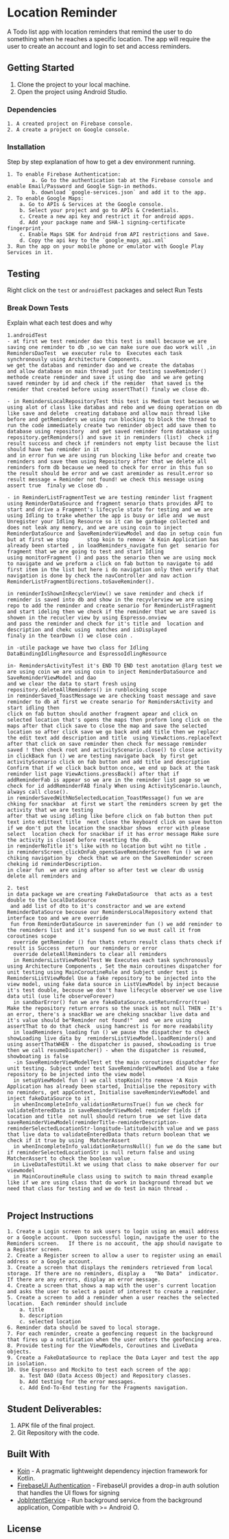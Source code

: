 # Location Reminder

A Todo list app with location reminders that remind the user to do something when he reaches a specific location. The app will require the user to create an account and login to set and access reminders.

## Getting Started

1. Clone the project to your local machine.
2. Open the project using Android Studio.

### Dependencies

```
1. A created project on Firebase console.
2. A create a project on Google console.
```

### Installation

Step by step explanation of how to get a dev environment running.

```
1. To enable Firebase Authentication:
        a. Go to the authentication tab at the Firebase console and enable Email/Password and Google Sign-in methods.
        b. download `google-services.json` and add it to the app.
2. To enable Google Maps:
    a. Go to APIs & Services at the Google console.
    b. Select your project and go to APIs & Credentials.
    c. Create a new api key and restrict it for android apps.
    d. Add your package name and SHA-1 signing-certificate fingerprint.
    c. Enable Maps SDK for Android from API restrictions and Save.
    d. Copy the api key to the `google_maps_api.xml`
3. Run the app on your mobile phone or emulator with Google Play Services in it.
```

## Testing

Right click on the `test` or `androidTest` packages and select Run Tests

### Break Down Tests

Explain what each test does and why

```
1.androidTest
- at first we test reminder dao this test is small because we are saving one reminder to db ,so we can make sure oue dao work will ,in RemindersDaoTest  we executer rule to  Executes each task synchronously using Architecture Components.
we get the databas and reminder dao and we create the databas      
and allow database on main thread just for testing saveReminder() methode create reminder and save it using dao  and we are geting  saved reminder by id and check if the remider  that saved is the remider that created before using assertThat() finaly we close db.

- in RemindersLocalRepositoryTest this test is Medium test because we using alot of class like databas and rebo and we doing operation on db like save and delete  creating database and allow main thread like before and getReminders we using run blocking to block the thread to run the code immediately create two reminder object add save them to database using repository  and get saved reminder form database using repository.getReminders() and save it in reminders (list)  check if result success and check if reminders not empty list because the list should have two reminder in it 
and in error fun we are using run blocking like befor and create two reminders and save them using Repository after that we delete all reminders form db because we need to check for error in this fun so the result should be error and we cast areminder as result.error so result message = Reminder not found! we check this message using assert true  finaly we close db .

- in ReminderListFragmentTest we are testing reminder list fragment using ReminderDataSource and fragment senario thats provides API to start and drive a Fragment's lifecycle state for testing and we are using Idling to trake whether the app is busy or idle and  we must Unregister your Idling Resource so it can be garbage collected and does not leak any memory, and we are using coin to inject ReminderDataSource and SaveReminderViewModel and dao in setup coin fun but at first we stop      stop koin to remove 'A Koin Application has already been started , in loadReminders_navigate fun get  senario for fragment that we are going to test and start Idling 
using monitorFragment () and pass the senario then we are using mock to navigate and we preform a click on fab button to navigate to add first item in the list but here i do navigation only then verify that navigation is done by check the navController and nav action ReminderListFragmentDirections.toSaveReminder().

in reminderIsShownInRecyclerView() we save reminder and check if reminder is saved into db and show in the recyvlerview we are using repo to add the reminder and create senario for ReminderListFragment and start ideling then we check if the reminder that we are saved is showen in the recucler view by using Espresso.onview 
and pass the reminder and check for it's title and  location and description and chekc using  matches and isDisplayed
finaly in the tearDown () we close coin .

in -utile package we have two class for Idling DataBindingIdlingResource and EspressoIdlingResource

in- RemindersActivityTest it's END TO END test anotation @larg test we are using coin we are using coin to inject ReminderDataSource and SaveReminderViewModel and dao 
and we clear the data to start fresh using  repository.deleteAllReminders() in runblocking scope 
in reminderSaved_ToastMessage we are checking toast message and save reminder to db at first we create senario for RemindersActivity and start idling then 
click on fab button should another fragment apear and click on selected location that's opens the maps then preform long click on the maps after that click save to close the map and save the selected location so after click save we go back and add title then we replacr the edit text add description and title  using ViewActions.replaceText after that click on save reminder then check for message reminder saved ! then check root and activityScenario.close() to close activity 
in clickBack fun () we are testing navigate back  by first get activityScenario click on fab button and add title and description Confirm that if we click back button once, we end up back at the task reminder list page ViewActions.pressBack() after that if addReminderFab is appear so we are in the reminder list page so we check for id addReminderFAB finaly When using ActivityScenario.launch, always call close().
in reminderSavedWithNoSelectedLocation_ToastMessage() fun we are chking for snackbar  at first we start the reminders screen by get the activity that we are testing
after that we using idling like before click on fab button then put text into edittext title  next close the keyboard click on save button  if we don't put the location the snackbar shows  error with please select  location check for snackbar if it has error message Make sure the activity is closed before resetting the db.
in reminderNoTitle it's like with no location but wiht no title .
in remindersScreen_clickOnFab_opensSaveReminderScreen fun () we are chiking navigation by  check that we are on the SaveReminder screen cheking id reminderDescription.
in clear fun  we are using after so after test we clear db usnig delete all reminders and 

2. test
in data package we are creating FakeDataSource  that acts as a test double to the LocalDataSource
 and add list of dto to it's constractor and we are extend ReminderDataSource becouse our RemindersLocalRepository extend that interface too and we are override 
 fun from ReminderDataSource in savereminder fun () we add reminder to the reminders list and it's suspend fun so we must call it from coroutines scope 
  override getReminder () fun thats return result class thats check if result is Success  return  our reminders or error 
  override deleteAllReminders to clear all reminders 
  in RemindersListViewModelTest We Executes each task synchronously using Architecture Components , Set the main coroutines dispatcher for unit testing using MainCoroutineRule and Subject under test is RemindersListViewModel Use a fake repository to be injected into the view model, using fake data source in ListViewModel by inject because it's test double, becouse we don't have lifecycle observer we use live data util (use life observeForever)
  in sandbarError() fun we are fakeDataSource.setReturnError(true) Make the repository return errors so the snack is not null THEN - It's an error, there's a snackBar we are cheking snackbar live data and it's value should be"Reminder not found!"  and  we are using assertThat to do that check  using hamcrest is for more readability
  in loadReminders_loading fun () we pause the dispatcher to check showLoading live data by  remindersListViewModel.loadReminders() and using assertThatWHEN - the dispatcher is paused, showLoading is true then we call resumeDispatcher() - when the dispatcher is resumed, showboating is false 
  -in SaveReminderViewModelTest et the main coroutines dispatcher for unit testing. Subject under test SaveReminderViewModel and Use a fake repository to be injected into the view model 
  in setupViewModel fun () we call stopKoin()to remove 'A Koin Application has already been started, Initialise the repository with no reminders, get appContext, Initialise saveReminderViewModel and inject fakeDataSource to it .
  in whenIncompleteInfo_validationReturnsTrue() fun we check for validateEnteredData in saveReminderViewModel reminder fields if location and title  not null should return true  we set live data saveReminderViewModel(reminderTitle-reminderDescription-reminderSelectedLocationStr-longitude-latitude)with value and we pass that live data to validateEnteredData thats return boolean that we check if it true by using  MatcherAssert
  in whenIncompleteInfo_validationReturnsNull() fun we do the same but if reminderSelectedLocationStr is null return false and using MatcherAssert to check the boolean value .
  in LiveDataTestUtil.kt we using that class to make observer for our viewmodel 
  in MainCoroutineRule class using to switch to main thread example like if we are using class that do work in background thread but we need that class for testing and we do test in main thread .
  

```

## Project Instructions
    1. Create a Login screen to ask users to login using an email address or a Google account.  Upon successful login, navigate the user to the Reminders screen.   If there is no account, the app should navigate to a Register screen.
    2. Create a Register screen to allow a user to register using an email address or a Google account.
    3. Create a screen that displays the reminders retrieved from local storage. If there are no reminders, display a   "No Data"  indicator.  If there are any errors, display an error message.
    4. Create a screen that shows a map with the user's current location and asks the user to select a point of interest to create a reminder.
    5. Create a screen to add a reminder when a user reaches the selected location.  Each reminder should include
        a. title
        b. description
        c. selected location
    6. Reminder data should be saved to local storage.
    7. For each reminder, create a geofencing request in the background that fires up a notification when the user enters the geofencing area.
    8. Provide testing for the ViewModels, Coroutines and LiveData objects.
    9. Create a FakeDataSource to replace the Data Layer and test the app in isolation.
    10. Use Espresso and Mockito to test each screen of the app:
        a. Test DAO (Data Access Object) and Repository classes.
        b. Add testing for the error messages.
        c. Add End-To-End testing for the Fragments navigation.


## Student Deliverables:

1. APK file of the final project.
2. Git Repository with the code.

## Built With

* [Koin](https://github.com/InsertKoinIO/koin) - A pragmatic lightweight dependency injection framework for Kotlin.
* [FirebaseUI Authentication](https://github.com/firebase/FirebaseUI-Android/blob/master/auth/README.md) - FirebaseUI provides a drop-in auth solution that handles the UI flows for signing
* [JobIntentService](https://developer.android.com/reference/androidx/core/app/JobIntentService) - Run background service from the background application, Compatible with >= Android O.

## License
